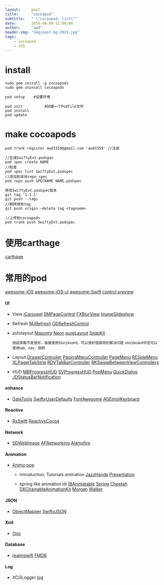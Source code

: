 ```yaml
---
layout:     post
title:      "cocoapod"
subtitle:   " \"cocoapod, list\""
date:       2014-06-09 12:00:00
author:     "awd"
header-img: "img/post-bg-2015.jpg"
tags:
    - cocoapod
    - iOS
---
```

# install

```
sudo gem install -g cocoapods
sudo gem uninsall cocoapods

pod setup    #设置环境

pod init          #创建一个Podfile文件
pod install
pod update
```

# make cocoapods

```
pod trunk register awd1559@gmail.com 'awd1559' //注册

//生成SwiftyExt.podspec
pod spec create NAME
//检查
pod spec lint SwiftyExt.podspec  
//添加到本地repo spec
pod repo push SPECNAME NAME.podspec

修改SwiftyExt.podspec版本
git tag '1.1.1'
git push --tags
//删除原称tag
git push origin —delete tag <tagnaem>  

//上传到cocoapods
pod trunk push SwiftyExt.podspec  
```


# 使用carthage
[carthage](/2014/06/09/cocoapod-carthage)


# 常用的pod
[awesome-iOS](https://github.com/vsouza/awesome-ios)
[awesome-iOS-ui](https://github.com/cjwirth/awesome-ios-ui)
[awesome-Swift](https://github.com/matteocrippa/awesome-swift)
[control preview](https://www.cocoacontrols.com/controls)


#### UI

- View
	[iCarousel](/2014/06/09/cocoapod-iCarousel)
	[SMPageControl](/2014/06/09/cocoapod-SMPageControl)
	[FXBlurView](/2014/06/09/cocoapod-FXBlurView)
	[ImageSlideshow](/2014/06/09/cocoapod-ImageSlideshow)
- Refresh
	[MJRefresh](/2014/06/09/cocoapod-MJRefresh)
	[ODRefreshControl](/2014/06/09/cocoapod-ODRefreshControl)
- autolayout
	[Masonry](/2014/06/09/cocoapod-Masonry)
	[Neon](/2014/06/09/cocoapod-Neon)
	[pureLayout](/2014/06/09/cocoapod-pureLayout)
	[SnapKit](/2014/06/09/cocoapod-SnapKit) 
	
	<small>用起来都不是很好，直接使用Storyboard，可以很好很直观的解决问题</small>
	<small>storyboard中还可以使用tab、nav、跳转</small>
- Layout
	[DrawerController](/2014/06/09/cocoapod-DrawerController)
	[PagingMenuController](/2014/06/09/cocoapod-PagingMenuController)
	[PageMenu](/2014/06/09/cocopod-PageMenu)
	[RESideMenu](/2014/06/09/cocoapod-RESideMenu)
	[XLPagerTabStrip](/2014/06/09/cocoapod-XLPagerTabStrip)
	[RDVTabBarController](/2014/06/09/cocoapod-RDVTabBarController)
	[RKSwipeBetweenViewControllers](/2014/06/09/cocoapod-RKSwipeBetweenViewControllers)
- HUD
	[MBProgressHUD](/2014/06/09/cocoapod-MBProgressHUD)
	[SVProgressHUD](/2014/06/09/cocoapod-SVProgressHUD)
	[PopMenu](/2014/06/09/cocoapod-PopMenu)
	[QuickDialog](/2014/06/09/cocoapod-QuickDialog)
	[JDStatusBarNotification](/2014/06/09/cocoapod-JDStatusBarNotification)
	
#### enhance
-
	[DateTools](/2014/06/09/cocoapod-DateTools)
	[SwiftyUserDefaults](/2014/06/09/cocoapod-SwiftyUserDefaults)
	[FontAwesome](/2014/06/09/cocoapod-FontAwesome)
	[AGEmojiKeyboard](/2014/06/09/cocoapod-AGEmojiKeyboard)
	
#### Reactive
-
	[RxSwift](/2014/06/09/cocoapod-RxSwift)
	[ReactiveCocoa](/2014/06/09/cocoapod-ReactiveCocoa)
	
#### Network
-
	[SDWebImage](/2014/06/09/cocoapod-SDWebImage)
	[AFNetworking](/2014/06/09/cocoapod-AFNetworking)
	[Alamofire](/2014/06/09/cocoapod-Alamofire)
	
#### Animation
-
	[Animo](/2014/06/09/cocoapod-animo)
	[pop](/2014/06/09/cocoapod-pop)
	
  - Introduction, Tutorials animation
	[JazzHands](/2014/06/09/cocoapod-JazzHands)
	[Presentation](https://github.com/hyperoslo/Presentation)
	
  - spring like animation lib
	[IBAnimatable](/2014/06/09/cocoapod-IBAnimatable)
	[Spring](/2014/06/09/cocoapod-spring)
	[Cheetah](https://github.com/suguru/Cheetah)
	[DKChainableAnimationKit](https://github.com/Draveness/DKChainableAnimationKit)
	[Morgan](https://github.com/RamonGilabert/Morgan)
	[Walker](https://github.com/RamonGilabert/Walker)
	
#### JSON
-
	[ObjectMapper](/2014/06/09/cocoapod-ObjectMapper)
	[SwiftyJSON](/2014/06/09/cocoapod-SwiftyJSON)
	
#### Xml
-
	[Ono](/2014/06/09/cocoapod-Ono)
	
#### Database
-
	[realmswift](/2014/06/09/cocoapod-realmswift)
	[FMDB](/2014/06/09/cocoapod-FMDB)
	
#### Log
-
	XCGLogger
	[log](2016/3/30/cocoapod-log)
